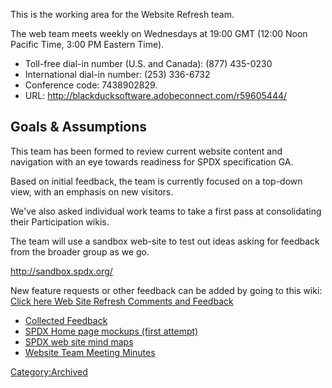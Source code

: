 This is the working area for the Website Refresh team.

The web team meets weekly on Wednesdays at 19:00 GMT (12:00 Noon Pacific
Time, 3:00 PM Eastern Time).

  - Toll-free dial-in number (U.S. and Canada): (877) 435-0230
  - International dial-in number: (253) 336-6732
  - Conference code: 7438902829.
  - URL: <http://blackducksoftware.adobeconnect.com/r59605444/>

## Goals & Assumptions

This team has been formed to review current website content and
navigation with an eye towards readiness for SPDX specification GA.

Based on initial feedback, the team is currently focused on a top-down
view, with an emphasis on new visitors.

We've also asked individual work teams to take a first pass at
consolidating their Participation wikis.

The team will use a sandbox web-site to test out ideas asking for
feedback from the broader group as we go.

<http://sandbox.spdx.org/>

New feature requests or other feedback can be added by going to this
wiki: [Click here Web Site Refresh Comments and
Feedback](http://sandbox.spdx.org/content/spdx-web-site-refresh)

  - [Collected
    Feedback](Old/Website_Refresh/Collected_Feedback "wikilink")
  - [SPDX Home page mockups (first
    attempt)](Old/Website_Refresh/SPDX_Home_page_mockups_\(first_attempt\) "wikilink")
  - [SPDX web site mind
    maps](Old/Website_Refresh/SPDX_web_site_mind_maps "wikilink")
  - [Website Team Meeting Minutes](Website_Team/Minutes "wikilink")

[Category:Archived](Category:Archived "wikilink")

